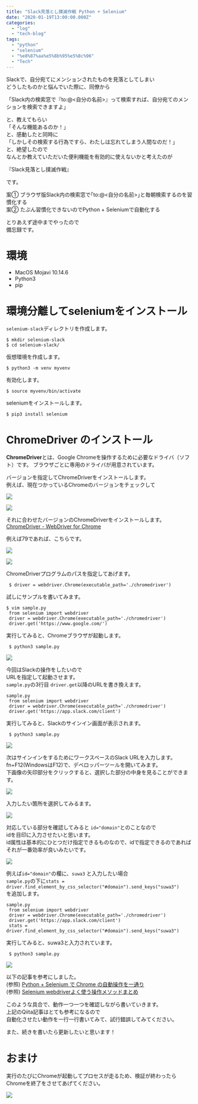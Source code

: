 ```yaml
---
title: "Slack見落とし撲滅作戦 Python + Selenium"
date: "2020-01-19T13:00:00.000Z"
categories: 
  - "log"
  - "tech-blog"
tags: 
  - "python"
  - "selenium"
  - "%e8%87%aa%e5%8b%95%e5%8c%96"
  - "Tech"
---
```


Slackで、自分宛てにメンションされたものを見落としてしまい  
どうしたものかと悩んでいた際に、同僚から

「Slack内の検索窓で『to:@<自分の名前>』って検索すれば、自分宛てのメンションを検索できますよ」

と、教えてもらい  
「そんな機能あるのか！」  
と、感動したと同時に  
「しかしその検索する行為ですら、わたしは忘れてしまう人間なのだ！」  
と、絶望したので  
なんとか教えていただいた便利機能を有効的に使えないかと考えたのが

『Slack見落とし撲滅作戦』

です。

案① ブラウザ版Slack内の検索窓で｢to:@<自分の名前>｣と毎朝検索するのを習慣化する  
案② たぶん習慣化できないのでPython + Seleniumで自動化する

とりあえず途中までやったので  
備忘録です。

# 環境

- MacOS Mojavi 10.14.6
- Python3
- pip

# 環境分離してseleniumをインストール

`selenium-slack`ディレクトリを作成します。

```
$ mkdir selenium-slack
$ cd selenium-slack/
```

仮想環境を作成します。

```
$ python3 -m venv myvenv
```

有効化します。

```
$ source myvenv/bin/activate
```

seleniumをインストールします。

```
$ pip3 install selenium
```

# ChromeDriver のインストール

**ChromeDriver**とは、Google Chromeを操作するために必要なドライバ（ソフト）です。 ブラウザごとに専用のドライバが用意されています。

バージョンを指定してChromeDriverをインストールします。  
例えば、現在つかっているChromeのバージョンをチェックして

![](/images/image.png)

![](/images/スクリーンショット-2020-01-20-1.41.39.png)

それに合わせたバージョンのChromeDriverをインストールします。  
[ChromeDriver - WebDriver for Chrome](http://chromedriver.chromium.org/downloads)

例えば79であれば、こちらです。

![](/images/image-1.png)

![](/images/スクリーンショット-2020-01-20-0.11.23.png)

  
ChromeDriverプログラムのパスを指定してあげます。

```
 $ driver = webdriver.Chrome(executable_path='./chromedriver')
```

  
試しにサンプルを書いてみます。

```
$ vim sample.py
 from selenium import webdriver
 driver = webdriver.Chrome(executable_path='./chromedriver')
 driver.get('https://www.google.com/')
```

  
実行してみると、Chromeブラウザが起動します。

```
 $ python3 sample.py
```

![](/images/スクリーンショット-2020-01-19-23.57.41.png)

  
今回はSlackの操作をしたいので  
URLを指定して起動させます。  
`sample.py`の3行目 `driver.get`以降のURLを書き換えます。

```
sample.py
 from selenium import webdriver
 driver = webdriver.Chrome(executable_path='./chromedriver')
 driver.get('https://app.slack.com/client')
```

  
実行してみると、Slackのサインイン画面が表示されます。

```
 $ python3 sample.py
```

![](/images/スクリーンショット-2020-01-20-0.17.19.png)

  
次はサインインをするためにワークスペースのSlack URLを入力します。  
fn+F12(WindowsはF12)で、デベロッパーツールを開いてみます。  
下画像の矢印部分をクリックすると、選択した部分の中身を見ることができます。

![](/images/スクリーンショット-2020-01-20-0.18.39-1.png)

  
入力したい箇所を選択してみるます。

![](/images/スクリーンショット-2020-01-20-0.18.59-1.png)

  
対応している部分を確認してみると `id="domain"`とのことなので  
idを目印に入力させたいと思います。  
id属性は基本的にひとつだけ指定できるものなので、idで指定できるのであれば  
それが一番効率が良いみたいです。

![](/images/スクリーンショット-2020-01-20-0.19.21.png)

  
例えば`id="domain"`の欄に、`suwa3` と入力したい場合  
`sample.py`の下に`stats = driver.find_element_by_css_selector("#domain").send_keys("suwa3")`  
を追加します。

```
sample.py
 from selenium import webdriver
 driver = webdriver.Chrome(executable_path='./chromedriver')
 driver.get('https://app.slack.com/client')
 stats = driver.find_element_by_css_selector("#domain").send_keys("suwa3")
```

  
実行してみると、suwa3と入力されています。

```
 $ python3 sample.py
```

![](/images/スクリーンショット-2020-01-20-0.31.31.png)

以下の記事を参考にしました。  
(参照) [Python + Selenium で Chrome の自動操作を一通り](https://qiita.com/memakura/items/20a02161fa7e18d8a693#by-id)  
(参照) [Selenium webdriverよく使う操作メソッドまとめ](https://qiita.com/mochio/items/dc9935ee607895420186#%E3%83%86%E3%82%AD%E3%82%B9%E3%83%88%E3%82%92%E5%85%A5%E5%8A%9B%E3%81%97%E3%81%9F%E3%81%84%E3%81%A8%E3%81%8D)

このような具合で、動作一つ一つを確認しながら書いていきます。  
上記のQiita記事はとても参考になるので  
自動化させたい動作を一行一行書いてみて、試行錯誤してみてください。

また、続きを書いたら更新したいと思います！

# おまけ

実行のたびにChromeが起動してプロセスが走るため、検証が終わったらChromeを終了をさせてあげてください。

![](/images/スクリーンショット-2020-01-20-0.33.37.png)
